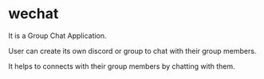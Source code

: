 # wechat

It is a Group Chat Application.


User can create its own discord or group to chat with their group members.


It helps to connects with their group members by chatting with them.

